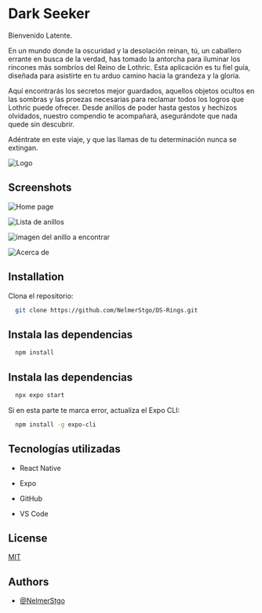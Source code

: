 
# Dark Seeker

Bienvenido Latente.

En un mundo donde la oscuridad y la desolación reinan, tú, un caballero errante en busca de la verdad, has tomado la antorcha para iluminar los rincones más sombríos del Reino de Lothric. Esta aplicación es tu fiel guía, diseñada para asistirte en tu arduo camino hacia la grandeza y la gloria.

Aquí encontrarás los secretos mejor guardados, aquellos objetos ocultos en las sombras y las proezas necesarias para reclamar todos los logros que Lothric puede ofrecer. Desde anillos de poder hasta gestos y hechizos olvidados, nuestro compendio te acompañará, asegurándote que nada quede sin descubrir.

Adéntrate en este viaje, y que las llamas de tu determinación nunca se extingan.


![Logo](./screenshots/icon.png)


## Screenshots

![Home page](./screenshots/screenshot1.jpg)

![Lista de anillos](./screenshots/screenshot2.jpg)

![imagen del anillo a encontrar](./screenshots/screenshot3.jpg)

![Acerca de](./screenshots/screenshot4.jpg)


## Installation

Clona el repositorio:

```bash
  git clone https://github.com/NelmerStgo/DS-Rings.git
```

## Instala las dependencias

```bash
  npm install
```    

## Instala las dependencias

```bash
  npx expo start
```    

Si en esta parte te marca error, actualiza el Expo CLI:

```bash
  npm install -g expo-cli
``` 

## Tecnologías utilizadas

* React Native

* Expo

* GitHub

* VS Code


## License

[MIT](https://choosealicense.com/licenses/mit/)


## Authors

- [@NelmerStgo](https://github.com/NelmerStgo)

